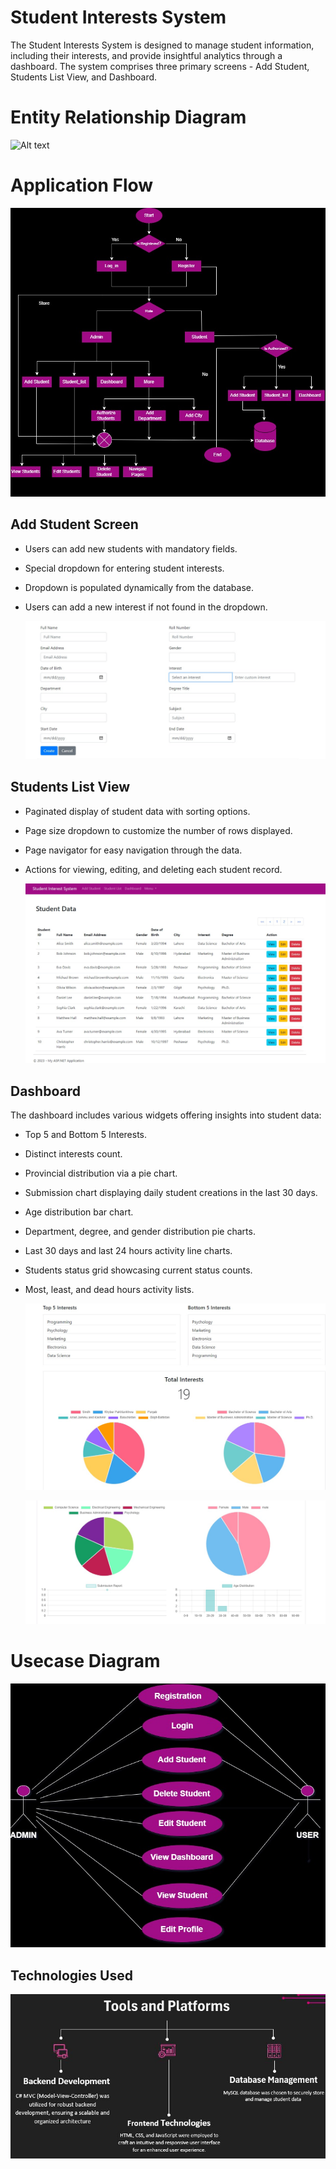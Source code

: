 # Student Interests System

The Student Interests System is designed to manage student information, including their interests, and provide insightful analytics through a dashboard. The system comprises three primary screens - Add Student, Students List View, and Dashboard.

# Entity Relationship Diagram

  ![Alt text](image.jpg)


# Application Flow

  ![Alt text](appflow.jpg)

## Add Student Screen

- Users can add new students with mandatory fields.
- Special dropdown for entering student interests.
- Dropdown is populated dynamically from the database.
- Users can add a new interest if not found in the dropdown.

  ![Alt text](5.jpeg)

## Students List View

- Paginated display of student data with sorting options.
- Page size dropdown to customize the number of rows displayed.
- Page navigator for easy navigation through the data.
- Actions for viewing, editing, and deleting each student record.

  ![Alt text](2.jpeg)

## Dashboard

The dashboard includes various widgets offering insights into student data:

- Top 5 and Bottom 5 Interests.
- Distinct interests count.
- Provincial distribution via a pie chart.
- Submission chart displaying daily student creations in the last 30 days.
- Age distribution bar chart.
- Department, degree, and gender distribution pie charts.
- Last 30 days and last 24 hours activity line charts.
- Students status grid showcasing current status counts.
- Most, least, and dead hours activity lists.

  ![Alt text](7.jpeg)

  ![Alt text](8.jpeg)

# Usecase Diagram

  ![Alt text](UseCaseDiagram.jpg)

## Technologies Used

  ![Alt text](platform.JPG)

